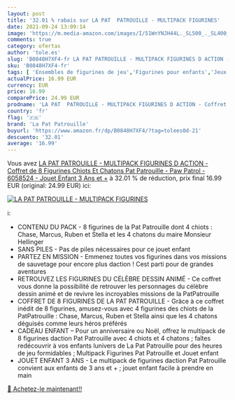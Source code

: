 ```yaml
---
layout: post
title: '32.01 % rabais sur LA PAT  PATROUILLE - MULTIPACK FIGURINES'
date: 2021-09-24 13:09:14
image: 'https://m.media-amazon.com/images/I/51WnYNJH44L._SL500_._SL400_.jpg'
comments: true
category: ofertas
author: 'tole.es'
slug: 'B0848H7XF4-fr LA PAT PATROUILLE - MULTIPACK FIGURINES D ACTION - Coffret...'
sku: 'B0848H7XF4-fr'
tags: [ 'Ensembles de figurines de jeu','Figurines pour enfants','Jeux et Jouets','Jeux et jouets','la pat patrouille', ]
actualPrice: 16.99 EUR
currency: EUR
price: 16.99
comparePrice: 24.99 EUR
prodname: 'LA PAT  PATROUILLE - MULTIPACK FIGURINES D ACTION - Coffret de 8 Figurines Chiots Et Chatons Pat  Patrouille - Paw Patrol - 6058524 - Jouet Enfant 3 Ans et +'
country: 'fr'
flag: '🇫🇷'
brand: 'La Pat Patrouille'
buyurl: 'https://www.amazon.fr/dp/B0848H7XF4/?tag=tolees0d-21'
descuento: '32.01'
average: '16.99'
---
```


Vous avez [LA PAT  PATROUILLE - MULTIPACK FIGURINES D ACTION - Coffret de 8 Figurines Chiots Et Chatons Pat  Patrouille - Paw Patrol - 6058524 - Jouet Enfant 3 Ans et +](https://www.amazon.fr/dp/B0848H7XF4/?tag=tolees0d-21)  à  32.01 % de réduction, prix final  16.99 EUR (original: 24.99 EUR) ici:

[![LA PAT  PATROUILLE - MULTIPACK FIGURINES](https://m.media-amazon.com/images/I/51WnYNJH44L._SL500_._SL400_.jpg)](https://www.amazon.fr/dp/B0848H7XF4/?tag=tolees0d-21)

ℹ️:

- CONTENU DU PACK - 8 figurines de la Pat Patrouille dont 4 chiots : Chase, Marcus, Ruben et Stella et les 4 chatons du maire Monsieur Hellinger
- SANS PILES - Pas de piles nécessaires pour ce jouet enfant
- PARTEZ EN MISSION - Emmenez toutes vos figurines dans vos missions de sauvetage pour encore plus daction ! Cest parti pour de grandes aventures
- RETROUVEZ LES FIGURINES DU CÉLÈBRE DESSIN ANIMÉ - Ce coffret vous donne la possibilité de retrouver les personnages du célèbre dessin animé et de revivre les incroyables missions de la PatPatrouille
- COFFRET DE 8 FIGURINES DE LA PAT PATROUILLE - Grâce à ce coffret inédit de 8 figurines, amusez-vous avec 4 figurines des chiots de la PatPatrouille : Chase, Marcus, Ruben et Stella ainsi que les 4 chatons déguisés comme leurs héros préférés
- CADEAU ENFANT – Pour un anniversaire ou Noël, offrez le multipack de 8 figurines daction Pat Patrouille avec 4 chiots et 4 chatons ; faîtes redécouvrir à vos enfants lunivers de La Pat Patrouille pour des heures de jeu formidables ; Multipack Figurines Pat Patrouille et Jouet enfant
- JOUET ENFANT 3 ANS - Le multipack de figurines daction Pat Patrouille convient aux enfants de 3 ans et + ; jouet enfant facile à prendre en main

[🛒 Achetez-le maintenant!!](https://www.amazon.fr/dp/B0848H7XF4/?tag=tolees0d-21)
